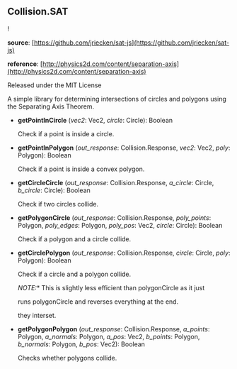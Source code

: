<a name="Collision.SAT"></a>
## Collision.SAT
  !

  **source**: [https://github.com/jriecken/sat-js](https://github.com/jriecken/sat-js)

  **reference**: [http://physics2d.com/content/separation-axis](http://physics2d.com/content/separation-axis)

  Released under the MIT License

  A simple library for determining intersections of circles and polygons using the Separating Axis Theorem.

<a name="Collision.SAT-getPointInCircle"></a>
* **getPointInCircle** (*vec2*: Vec2, *circle*: Circle): Boolean

  Check if a point is inside a circle.


<a name="Collision.SAT-getPointInPolygon"></a>
* **getPointInPolygon** (*out_response*: Collision.Response, *vec2*: Vec2, *poly*: Polygon): Boolean

  Check if a point is inside a convex polygon.


<a name="Collision.SAT-getCircleCircle"></a>
* **getCircleCircle** (*out_response*: Collision.Response, *a_circle*: Circle, *b_circle*: Circle): Boolean

  Check if two circles collide.


<a name="Collision.SAT-getPolygonCircle"></a>
* **getPolygonCircle** (*out_response*: Collision.Response, *poly_points*: Polygon, *poly_edges*: Polygon<Edges>, *poly_pos*: Vec2, *circle*: Circle): Boolean

  Check if a polygon and a circle collide.


<a name="Collision.SAT-getCirclePolygon"></a>
* **getCirclePolygon** (*out_response*: Collision.Response, *circle*: Circle, *poly*: Polygon): Boolean

  Check if a circle and a polygon collide.

  *NOTE:** This is slightly less efficient than polygonCircle as it just

  runs polygonCircle and reverses everything at the end.

    they interset.


<a name="Collision.SAT-getPolygonPolygon"></a>
* **getPolygonPolygon** (*out_response*: Collision.Response, *a_points*: Polygon, *a_normals*: Polygon<Normals>, *a_pos*: Vec2, *b_points*: Polygon, *b_normals*: Polygon<Normals>, *b_pos*: Vec2): Boolean

  Checks whether polygons collide.
